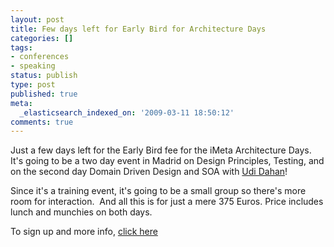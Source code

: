 ```yaml
---
layout: post
title: Few days left for Early Bird for Architecture Days
categories: []
tags:
- conferences
- speaking
status: publish
type: post
published: true
meta:
  _elasticsearch_indexed_on: '2009-03-11 18:50:12'
comments: true
---
```

<p>Just a few days left for the Early Bird fee for the iMeta Architecture Days. It's going to be a two day event in Madrid on Design Principles, Testing, and on the second day Domain Driven Design and SOA with <a href="http://www.udidahan.com/">Udi Dahan</a>! </p>  <p>Since it's a training event, it's going to be a small group so there's more room for interaction.&#160; And all this is for just a mere 375 Euros. Price includes lunch and munchies on both days.</p>  <p>To sign up and more info, <a href="http://apps.imeta.com/events/Home/EventDetails/1">click here</a></p>
